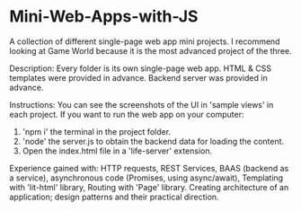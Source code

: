 # Mini-Web-Apps-with-JS
A collection of different single-page web app mini projects. I recommend looking at Game World because it is the most advanced project of the three.

Description: Every folder is its own single-page web app. HTML & CSS templates were provided in advance. Backend server was provided in advance.

Instructions: You can see the screenshots of the UI in 'sample views' in each project. If you want to run the web app on your computer: 
  1. 'npm i' the terminal in the project folder.
  2. 'node' the server.js to obtain the backend data for loading the content.
  3. Open the index.html file in a 'life-server' extension.

Experience gained with: HTTP requests, REST Services, BAAS (backend as a service), asynchronous code (Promises, using async/await), Templating with 'lit-html' library, Routing with 'Page' library. Creating architecture of an application; design patterns and their practical direction.
  
 
